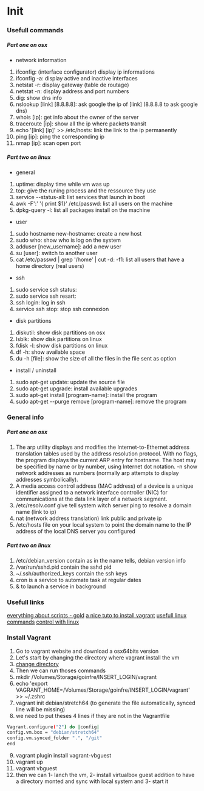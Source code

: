 # Init

### Usefull commands

##### Part one on osx

- network information
1. ifconfig: (interface configurator) display ip informations
2. ifconfig -a: display active and inactive interfaces
3. netstat -r: display gateway (table de routage)
4. netstat -n: display address and port numbers
5. dig: show dns info
6. nslookup [link] [8.8.8.8]: ask google the ip of [link] (8.8.8.8 to ask google dns)
7. whois [ip]: get info about the owner of the server
8. traceroute [ip]: show all the ip where packets transit
9. echo '[link] [ip]' >> /etc/hosts: link the link to the ip permanently
10. ping [ip]: ping the corresponding ip
11. nmap [ip]: scan open port

##### Part two on linux

- general
1. uptime: display time while vm was up
2. top: give the runing process and the ressource they use
3. service --status-all: list services that launch in boot
4. awk -F':' '{ print $1}' /etc/passwd: list all users on the machine
5. dpkg-query -l: list all packages install on the machine

- user
1. sudo hostname new-hostname: create a new host
2. sudo who: show who is log on the system
3. adduser [new_username]: add a new user
4. su [user]: switch to another user
5. cat /etc/passwd | grep '/home' | cut -d: -f1: list all users that have a home directory (real users)

- ssh
1. sudo service ssh status: 
2. sudo service ssh resart:
3. ssh login: log in ssh
4. service ssh stop: stop ssh connexion

- disk partitions
1. diskutil: show disk partitions on osx
2. lsblk: show disk partitions on linux
3. fdisk -l: show disk partitions on linux
4. df -h: show available space
5. du -h [file]: show the size of all the files in the file sent as option

- install / uninstall
1. sudo apt-get update: update the source file
2. sudo apt-get upgrade: install available upgrades
3. sudo apt-get install [program-name]: install the program
4. sudo apt-get --purge remove [program-name]: remove the program

### General info

##### Part one on osx

1. The arp utility displays and modifies the Internet-to-Ethernet address translation tables used by the address resolution protocol. With no flags, the program displays the current ARP entry for hostname. The host may be specified by name or by number, using Internet dot notation. -n show network addresses as numbers (normally arp attempts to display addresses symbolically).
2. A media access control address (MAC address) of a device is a unique identifier assigned to a network interface controller (NIC) for communications at the data link layer of a network segment.
3. /etc/resolv.conf give tell system witch server ping to resolve a domain name (link to ip)
4. nat (network address translation) link public and private ip
5. /etc/hosts file on your local system to point the domain name to the IP address of the local DNS server you configured

##### Part two on linux
1. /etc/debian_version contain as in the name tells, debian version info
2. /var/run/sshd.pid contain the sshd pid
3. ~/.ssh/authorized_keys contain the ssh keys
4. cron is a service to automate task at regular dates
5. & to launch a service in background

### Usefull links
[everything about scripts - gold](https://linux.goffinet.org/08-scripts-shell/)
[a nice tuto to install vagrant](https://forum.intra.42.fr/topics/18376/messages)
[usefull linux commands](https://buzut.fr/101-commandes-indispensables-sous-linux/101)
[control with linux](https://openclassrooms.com/fr/courses/43538-reprenez-le-controle-a-laide-de-linuxTake)


### Install Vagrant
1. Go to vagrant website and download a osx64bits version
2. Let's start by changing the directory where vagrant install the vm
3. [change directory](http://www.thisprogrammingthing.com/2013/changing-the-directory-vagrant-stores-the-vms-in/)
4. Then we can run thoses commands
5. mkdir /Volumes/Storage/goinfre/INSERT_LOGIN/vagrant
6. echo 'export VAGRANT_HOME=/Volumes/Storage/goinfre/INSERT_LOGIN/vagrant' >> ~/.zshrc
7. vagrant init debian/stretch64 (to generate the file automatically, synced line will be missing)
8. we need to put theses 4 lines if they are not in the Vagrantfile
```sh
Vagrant.configure("2") do |config|
config.vm.box = "debian/stretch64"
config.vm.synced_folder ".", "/git"
end
```
9. vagrant plugin install vagrant-vbguest
10. vagrant up
11. vagrant vbguest
12. then we can 1- lanch the vm, 2- install virtualbox guest addition to have a directory monted and sync with local system and 3- start it








